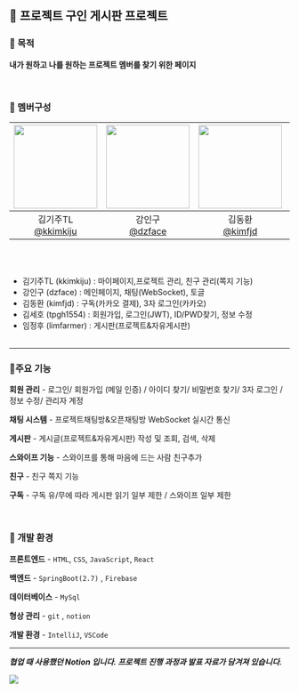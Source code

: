 💬 프로젝트 구인 게시판 프로젝트
---

### 🎯 목적
__내가 원하고 나를 원하는 프로젝트 멤버를 찾기 위한 페이지__

<br>

### 👥 멤버구성
|<img src="https://avatars.githubusercontent.com/u/161571071?v=4" width="150" height="150"/>|<img src="https://avatars.githubusercontent.com/u/74034344?v=4" width="150" height="150"/>|<img src="https://avatars.githubusercontent.com/u/161570977?v=4" width="150" height="150"/>|<img src="https://avatars.githubusercontent.com/u/49334905?v=4" width="150" height="150"/>|<img src="https://avatars.githubusercontent.com/u/129802296?v=4" width="150" height="150"/>|
|:-:|:-:|:-:|:-:|:-:|
|김기주TL<br/>[@kkimkiju](https://github.com/kkimkiju)|강인구<br/>[@dzface](https://github.com/dzface)|김동환<br/>[@kimfjd](https://github.com/kimfjd)|김세호<br/>[@tpgh1554](https://github.com/tpgh1554)|임정후<br/>[@limfarmer](https://github.com/limfarmer)|


<br><br>
  - 김기주TL (kkimkiju) : 마이페이지,프로젝트 관리, 친구 관리(쪽지 기능)
  - 강인구 (dzface) : 메인페이지, 채팅(WebSocket), 토글
  - 김동환 (kimfjd) : 구독(카카오 결제), 3자 로그인(카카오)
  - 김세호 (tpgh1554) :  회원가입, 로그인(JWT), ID/PWD찾기, 정보 수정
  - 임정후 (limfarmer) : 게시판(프로젝트&자유게시판)
<br><br>
---

### 📌주요 기능
__회원 관리__ - 로그인/ 회원가입 (메일 인증) / 아이디 찾기/ 비밀번호 찾기/ 3자 로그인 / 정보 수정/ 관리자 계정

__채팅 시스템__ - 프로젝트채팅방&오픈채팅방 WebSocket 실시간 통신

__게시판__ - 게시글(프로젝트&자유게시판) 작성 및 조회, 검색, 삭제

__스와이프 기능__ - 스와이프를 통해 마음에 드는 사람 친구추가

__친구__ - 친구 쪽지 기능

__구독__ - 구독 유/무에 따라 게시판 읽기 일부 제한 / 스와이프 일부 제한

<br>

### 🔧 개발 환경
__프론트엔드__ - `HTML`, `CSS`, `JavaScript`, `React`

__백엔드__ - `SpringBoot(2.7)` , `Firebase`

__데이터베이스__ - `MySql`

__형상 관리__ - `git` , `notion`

__개발 환경__ - `IntelliJ`, `VSCode`

---


___협업 때 사용했던 Notion 입니다. 프로젝트 진행 과정과 발표 자료가 담겨져 있습니다.___

  <a href="https://www.notion.so/4-8d3233783e504829bf893df49516f764">
    <img src="https://img.shields.io/badge/TeamProject-A374DB?style=for-the-badge&logo=notion&logoColor=#ECD53F">
  </a>
